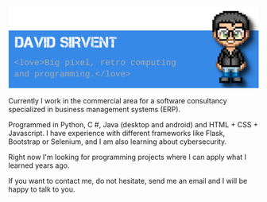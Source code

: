 <!-- ### Hi there 👋. I'm David -->
<img src="https://raw.githubusercontent.com/davidsirvent/davidsirvent/main/github_banner.png" alt="David Sirvent alongside a pixel illustration of David">

Currently I work in the commercial area for a software consultancy specialized in business management systems (ERP).

Programmed in Python, C #, Java (desktop and android) and HTML + CSS + Javascript. I have experience with different frameworks like Flask, Bootstrap or Selenium, and I am also learning about cybersecurity.

Right now I'm looking for programming projects where I can apply what I learned years ago.

If you want to contact me, do not hesitate, send me an email and I will be happy to talk to you.

<!--
**davidsirvent/davidsirvent** is a ✨ _special_ ✨ repository because its `README.md` (this file) appears on your GitHub profile.

Here are some ideas to get you started:

- 🔭 I’m currently working on ...
- 🌱 I’m currently learning ...
- 👯 I’m looking to collaborate on ...
- 🤔 I’m looking for help with ...
- 💬 Ask me about ...
- 📫 How to reach me: ...
- 😄 Pronouns: ...
- ⚡ Fun fact: ...
-->
